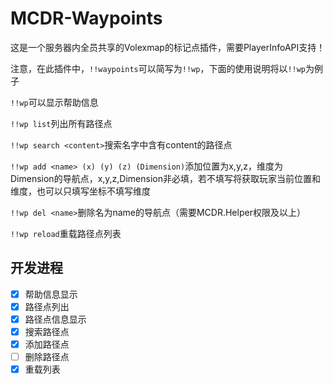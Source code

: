 # MCDR-Waypoints

这是一个服务器内全员共享的Volexmap的标记点插件，需要PlayerInfoAPI支持！

注意，在此插件中，`!!waypoints`可以简写为`!!wp`，下面的使用说明将以`!!wp`为例子

`!!wp`可以显示帮助信息

`!!wp list`列出所有路径点

`!!wp search <content>`搜索名字中含有content的路径点

`!!wp add <name> (x) (y) (z) (Dimension)`添加位置为x,y,z，维度为Dimension的导航点，x,y,z,Dimension非必填，若不填写将获取玩家当前位置和维度，也可以只填写坐标不填写维度

`!!wp del <name>`删除名为name的导航点（需要MCDR.Helper权限及以上）

`!!wp reload`重载路径点列表

## 开发进程

- [x] 帮助信息显示
- [x] 路径点列出
- [x] 路径点信息显示
- [x] 搜索路径点
- [x] 添加路径点
- [ ] 删除路径点
- [x] 重载列表